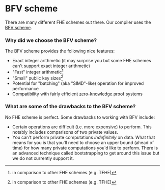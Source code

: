 # BFV scheme

There are many different FHE schemes out there. Our compiler uses the [BFV scheme](http://homomorphicencryption.org/wp-content/uploads/2018/11/HomomorphicEncryptionStandardv1.1.pdf).

### Why did we choose the BFV scheme?

The BFV scheme provides the following nice features:
- Exact integer arithmetic (it may surprise you but some FHE schemes can't support exact integer arithmetic)
- "Fast" integer arithmetic[^1]
- "Small" public key sizes[^1]
- Potential for "batching" (aka "SIMD"-like) operation for improved performance
- Compatibility with fairly efficient [zero-knowledge proof](https://www.wired.com/story/zero-knowledge-proofs/) systems

[^1]: in comparison to other FHE schemes (e.g. TFHE)

### What are some of the drawbacks to the BFV scheme?

No FHE scheme is perfect. Some drawbacks to working with BFV include:
- Certain operations are difficult (i.e. more expensive) to perform. This notably includes comparisons of two private values.
- You can't perform private computations *indefinitely* on data. What that means for you is that you'll need to choose an upper bound (ahead of time) for how many private computations you'd like to perform. There is an advanced technique called bootstrapping to get around this issue but we do not currently support it.
